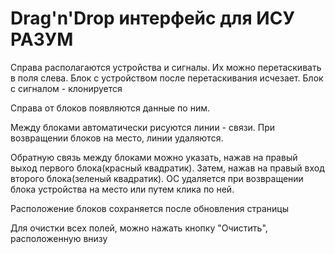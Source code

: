 # Drag'n'Drop интерфейс для ИСУ РАЗУМ



Справа располагаются устройства и сигналы. Их можно перетаскивать в поля слева. Блок с устройством после перетаскивания исчезает.  Блок с сигналом - клонируется

Справа от блоков появляются данные по ним. 

Между блоками автоматически рисуются линии - связи. При возвращении блоков на место, линии удаляются. 

Обратную связь между блоками можно указать, нажав на правый выход первого блока(красный квадратик). Затем, нажав на правый вход второго блока(зеленый квадратик). ОС удаляется при возвращении блока устройства на место или путем клика по ней. 

Расположение блоков сохраняется после обновления страницы

Для очистки всех полей, можно нажать кнопку "Очистить", расположенную внизу



 